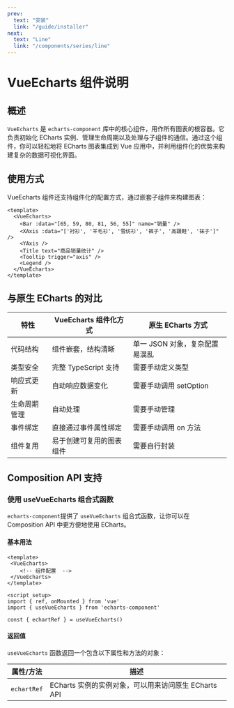 ```yaml
---
prev:
  text: "安装"
  link: "/guide/installer"
next:
  text: "Line"
  link: "/components/series/line"
---
```


# VueEcharts 组件说明

## 概述

`VueEcharts` 是 `echarts-component` 库中的核心组件，用作所有图表的根容器。它负责初始化 ECharts 实例、管理生命周期以及处理与子组件的通信。通过这个组件，你可以轻松地将 ECharts 图表集成到 Vue 应用中，并利用组件化的优势来构建复杂的数据可视化界面。

## 使用方式

VueEcharts 组件还支持组件化的配置方式，通过嵌套子组件来构建图表：

```vue
<template>
  <VueEcharts>
    <Bar :data="[65, 59, 80, 81, 56, 55]" name="销量" />
    <XAxis :data="['衬衫', '羊毛衫', '雪纺衫', '裤子', '高跟鞋', '袜子']" />
    <YAxis />
    <Title text="商品销量统计" />
    <Tooltip trigger="axis" />
    <Legend />
  </VueEcharts>
</template>
```

## 与原生 ECharts 的对比

| 特性                 | VueEcharts 组件化方式               | 原生 ECharts 方式               |
|----------------------|-------------------------------------|----------------------------------|
| 代码结构             | 组件嵌套，结构清晰                  | 单一 JSON 对象，复杂配置易混乱   |
| 类型安全             | 完整 TypeScript 支持                | 需要手动定义类型                |
| 响应式更新           | 自动响应数据变化                    | 需要手动调用 setOption          |
| 生命周期管理         | 自动处理                            | 需要手动管理                   |
| 事件绑定             | 直接通过事件属性绑定                | 需要手动调用 on 方法            |
| 组件复用             | 易于创建可复用的图表组件            | 需要自行封装                   |

## Composition API 支持

### 使用 useVueEcharts 组合式函数

`echarts-component`提供了 `useVueEcharts` 组合式函数，让你可以在 Composition API 中更方便地使用 ECharts。

#### 基本用法

```vue
<template>
 <VueEcharts>
    <!-- 组件配置  -->
 </VueEcharts>
</template>

<script setup>
import { ref, onMounted } from 'vue'
import { useVueEcharts } from 'echarts-component'

const { echartRef } = useVueEcharts()

```

#### 返回值

`useVueEcharts` 函数返回一个包含以下属性和方法的对象：

| 属性/方法       | 描述                                                                 |
|-----------------|----------------------------------------------------------------------|
| `echartRef` | ECharts 实例的实例对象，可以用来访问原生 ECharts API                |
